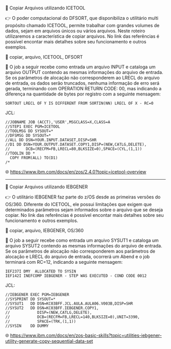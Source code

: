 :pushpin: Copiar Arquivos utilizando ICETOOL

:point_right: O poder computacional do DFSORT, que disponibiliza o utilitário multi propósito chamado ICETOOL, permite trabalhar com grandes volumes de dados, sejam em arquivos únicos ou vários arquivos. Neste roteiro utilizaremos a característica de copiar arquivos. No link das referências é possível encontar mais detalhes sobre seu funcionamento e outros exemplos.

:compass: copiar, arquivo, ICETOOL, DFSORT

:book: O job a seguir recebe como entrada um arquivo INPUT e cataloga um arquivo OUTPUT contendo as mesmas informações do arquivo de entrada. Se os parâmetros de alocação não corresponderem ao LRECL do arquivo de entrada, os dados serão truncados, nenhuma informação de erro será gerada, terminando com OPERATION RETURN CODE:  00, mas indicando a diferença na quantidade de bytes por registro com a seguinte mensagem:
```
SORTOUT LRECL OF Y IS DIFFERENT FROM SORTIN(NN) LRECL OF X - RC=0
```
JCL:
```jcl
//JOBNAME JOB (ACCT),'USER',MSGCLASS=X,CLASS=A
//STEP1 EXEC PGM=ICETOOL
//TOOLMSG DD SYSOUT=*
//DFSMSG DD SYSOUT=*
//ALL DD DSN=YOUR.INPUT.DATASET,DISP=SHR
//D1 DD DSN=YOUR.OUTPUT.DATASET.COPY1,DISP=(NEW,CATLG,DELETE),
//       DCB=(RECFM=FB,LRECL=80,BLKSIZE=0),SPACE=(CYL,(1,1))
//TOOLIN DD *
  COPY FROM(ALL) TO(D1)
/*
```

:globe_with_meridians: https://www.ibm.com/docs/en/zos/2.4.0?topic=icetool-overview

-----------------------

:pushpin: Copiar Arquivos utilizando IEBGENER

:point_right: O utilitário IEBGENER faz parte do z/OS desde as primeiras versões do OS/360. Diferente do ICETOOL, ele possui limitações que exigem que determinados parâmetros sejam informados sobre o arquivo que se deseja copiar. No link das referências é possível encontar mais detalhes sobre seu funcionamento e outros exemplos.

:compass: copiar, arquivo, IEBGENER, OS/360

:book: O job a seguir recebe como entrada um arquivo SYSUT1 e cataloga um arquivo SYSUT2 contendo as mesmas informações do arquivo de entrada. Se os parâmetros de alocação não corresponderem aos parâmetros de alocação e LRECL do arquivo de entrada, ocorrerá um Abend e o job terminará com RC=12, indicando a seguinte mensagem:
```
IEF237I DMY  ALLOCATED TO SYSIN
IEF142I INEFCOMP IEBGENER - STEP WAS EXECUTED - COND CODE 0012
```
JCL:
```jcl
//IEBGENER EXEC PGM=IEBGENER                               
//SYSPRINT DD SYSOUT=*                                     
//SYSUT1   DD DSN=KC03BFF.JCL.AULA.AULA06.V003B,DISP=SHR   
//SYSUT2   DD DSN=KC03BFF.IEBGENER.COPY1,                  
//            DISP=(NEW,CATLG,DELETE),                     
//            DCB=(RECFM=FB,LRECL=140,BLKSIZE=0),UNIT=3390,
//            SPACE=(TRK,(1,1))                            
//SYSIN    DD DUMMY                                        
```

:globe_with_meridians: https://www.ibm.com/docs/en/zos-basic-skills?topic=utilities-iebgener-utility-generate-copy-sequential-data-set
